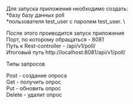Для запуска приложения необходимо создать: \
*базу базу данных poll \
*пользователя test_user с паролем test_user. \
 
После этого проиводится запуск приложения \
Порт, по которому обращаться - 8081 \
Путь к Rest-controller - /api/v1/poll/ \
Итоговый путь http://localhost:8081/api/v1/poll/

Типы запросов

Post - создание опроса \
Get - получить опрос \
Put - обновить опрос \
Delete - удалит опрос 
